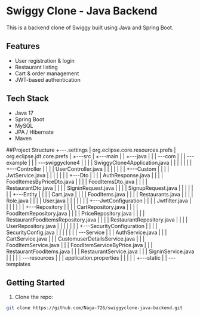 # Swiggy Clone - Java Backend

This is a backend clone of Swiggy built using Java and Spring Boot.

## Features
- User registration & login
- Restaurant listing
- Cart & order management
- JWT-based authentication

## Tech Stack
- Java 17
- Spring Boot
- MySQL
- JPA / Hibernate
- Maven

##Project Structure
+---.settings
|       org.eclipse.core.resources.prefs
|       org.eclipse.jdt.core.prefs
|
+---src
|   +---main
|   |   +---java
|   |   |   \---com
|   |   |       \---example
|   |   |           \---swiggyclone4
|   |   |               |   SwiggyClone4Application.java
|   |   |               |
|   |   |               +---Controller
|   |   |               |       UserController.java
|   |   |               |
|   |   |               +---Custom
|   |   |               |       JwtService.java
|   |   |               |
|   |   |               +---Dto
|   |   |               |       AuthResponse.java
|   |   |               |       FoodItemesByPriceDto.java
|   |   |               |       FoodItemsDto.java
|   |   |               |       RestaurantDto.java
|   |   |               |       SigninRequest.java
|   |   |               |       SignupRequest.java
|   |   |               |
|   |   |               +---Entity
|   |   |               |       Cart.java
|   |   |               |       FoodItems.java
|   |   |               |       Restaurants.java
|   |   |               |       Role.java
|   |   |               |       User.java
|   |   |               |
|   |   |               +---JwtConfiguration
|   |   |               |       Jwtfilter.java
|   |   |               |
|   |   |               +---Repository
|   |   |               |       CartRepository.java
|   |   |               |       FoodItemRepository.java
|   |   |               |       PriceRepository.java
|   |   |               |       RestaurantFooditemsRepository.java
|   |   |               |       RestaurantRepository.java
|   |   |               |       UserRepository.java
|   |   |               |
|   |   |               +---SecurityConfiguration
|   |   |               |       SecurityConfig.java
|   |   |               |
|   |   |               \---Service
|   |   |                       AuthService.java
|   |   |                       CartService.java
|   |   |                       CustomuserDetailsService.java
|   |   |                       FoodItemService.java
|   |   |                       FoodItemServiceByPrice.java
|   |   |                       RestaurantFooditems.java
|   |   |                       RestaurantService.java
|   |   |                       SigninService.java
|   |   |
|   |   \---resources
|   |       |   application.properties
|   |       |
|   |       +---static
|   |       \---templates

## Getting Started

1. Clone the repo:
```bash
git clone https://github.com/Naga-726/swiggyclone-java-backend.git

